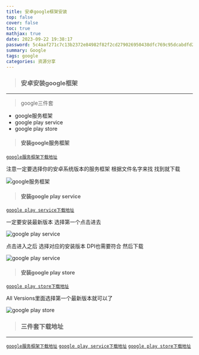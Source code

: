 ```yaml
---
title: 安卓google框架安装
top: false
cover: false
toc: true
mathjax: true
date: 2023-09-22 19:38:17
password: 5c4aaf271c7c13b2372e84982f82f2cd279026950438dfc769c95dcabdfd2a87
summary: Google
tags: google
categories: 资源分享
---
```


> ### 安卓安装google框架

---

> google三件套

- google服务框架
- google play service
- google play store

> #### 安装google服务框架

[`google服务框架下载地址`](https://www.apkmirror.com/apk/google-inc/google-services-framework/)

注意一定要选择你的安卓系统版本的服务框架 根据文件名字来找 找到就下载

![google服务框架](https://pub-pce.oss-cn-chengdu.aliyuncs.com/public/2023-09-22/cc0a6e7376004056abd7fa6a154502a2.png)

> #### 安装google play service

[`google play service下载地址`](https://www.apkmirror.com/apk/google-inc/google-play-services/)

一定要安装最新版本 选择第一个点击进去

![google play service](https://pub-pce.oss-cn-chengdu.aliyuncs.com/public/2023-09-22/6e98ac271f9f4c689571656d97a8e2e8.png)

点击进入之后 选择对应的安装版本 DPI也需要符合 然后下载

![google play service](https://pub-pce.oss-cn-chengdu.aliyuncs.com/public/2023-09-22/0397ff2cf59943479df78f9d2ff1d700.png)

> #### 安装google play store

[`google play store下载地址`](https://www.apkmirror.com/apk/google-inc/google-play-store/)

All Versions里面选择第一个最新版本就可以了

![google play store](https://pub-pce.oss-cn-chengdu.aliyuncs.com/public/2023-09-22/c2c677f159b44ae0aa62bce17759544a.png)

> ### 三件套下载地址

---

[`google服务框架下载地址`](https://www.apkmirror.com/apk/google-inc/google-services-framework/)
[`google play service下载地址`](https://www.apkmirror.com/apk/google-inc/google-play-services/)
[`google play store下载地址`](https://www.apkmirror.com/apk/google-inc/google-play-store/)